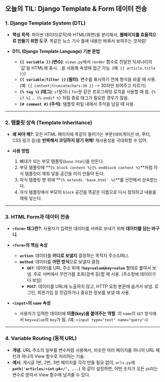 ## 오늘의 TIL: Django Template & Form 데이터 전송

### **1. Django Template System (DTL)**
* **핵심 목적**: 파이썬 데이터(로직)와 HTML(화면)을 분리해서, **웹페이지를 효율적으로 만들기 위한 도구**. 똑같은 뉴스 기사 틀에 내용만 바꿔서 보여주는 것처럼!

* **DTL (Django Template Language) 기본 문법**
    * **`{{ variable }}` (변수)**: `views.py`에서 `render` 함수로 전달한 딕셔너리의 '값'을 HTML에 표시. `.`을 사용해 속성에 접근 가능. (예: `{{ article.title }}`)
    * **`{{ variable|filter }}` (필터)**: 변수를 표시하기 전에 형식을 바꿀 때 사용. (예: `{{ content|truncatechars:30 }}` -> 30자만 보여주고 자르기)
    * **`{% tag %}` (태그)**: `if`문이나 `for`문 같은 프로그래밍 로직을 사용할 때 씀. `{% if %}` ... `{% endif %}` 처럼 종료 태그가 필요한 경우가 많음.
    * **`{# comment #}` (주석)**: 템플릿 파일 내에서 주석을 남길 때 사용.

---

### **2. 템플릿 상속 (Template Inheritance)**
* **왜 써야 해?**: 모든 HTML 페이지에 똑같이 들어가는 부분(네비게이션 바, 푸터, CSS 링크 등)을 **반복해서 코딩하지 않기 위해!** 재사용성을 극대화할 수 있어.

* **사용 방법**
    1.  뼈대가 되는 부모 템플릿(`base.html`)을 만든다.
    2.  부모 템플릿에 **`{% block content %}{% endblock content %}`**처럼 자식 템플릿이 채워 넣을 공간을 미리 만들어 둔다.
    3.  자식 템플릿 맨 위에 **`{% extends 'base.html' %}`**를 선언해서 상속받는다.
    4.  자식 템플릿에서 부모의 `block` 공간을 똑같은 이름으로 다시 정의하고 내용을 채워 넣는다.

---

### **3. HTML Form과 데이터 전송**
* **`<form>` 태그란?**: 사용자가 입력한 데이터를 서버로 보내기 위해 **데이터를 담는 바구니**.

* **`<form>`의 핵심 속성**
    * **`action`**: 데이터를 **어디로 보낼지** 결정하는 목적지 주소(URL).
    * **`method`**: 데이터를 **어떤 방식**으로 보낼지 결정.
        * **`GET`**: 데이터를 URL 주소 뒤에 **`?key=value&key=value`** 형태로 붙여서 보냄. 주로 서버에서 무언가를 조회(검색 등)할 때 사용. (주소창에 데이터가 다 보임)
        * **`POST`**: 데이터를 URL에 노출하지 않고, HTTP 요청 본문에 숨겨서 보냄. 로그인, 회원가입 등 민감하거나 중요한 정보를 보낼 때 사용.

* **`<input>`의 `name` 속성**
    * 사용자가 입력한 데이터에 **이름(key)을 붙여주는 역할**. 이 `name`이 `GET` 방식에서 `key=value`의 `key`가 됨. (예: `<input type="text" name="query">`)

---

### **4. Variable Routing (동적 URL)**
* **개념**: URL 주소의 일부를 변수처럼 사용해서, 비슷한 여러 페이지를 하나의 URL 패턴과 하나의 View 함수로 처리하는 기술.
* **예시**: 게시글 1번, 2번, 3번 페이지를 각각 만들 필요 없이, `urls.py`에 **`path('articles/<int:pk>/', ...)`** 와 같이 설정하면, 어떤 숫자가 오든 `pk`라는 변수로 받아서 View 함수에 넘겨줄 수 있다.
